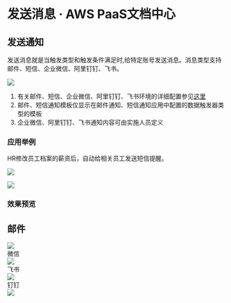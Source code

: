# 发送消息 · AWS PaaS文档中心

## 发送通知

发送消息就是当触发类型和触发条件满足时,给特定账号发送消息。消息类型支持邮件、短信、企业微信、阿里钉钉、飞书。

[![](https://docs.awspaas.com/user-manual/aws-pass-console-user-manual-process-64ga/auto/info1.png)](<info1.png>)

  1. 有关邮件、短信、企业微信、阿里钉钉、飞书环境的详细配置参见[这里](<../manual_task/task.html>)
  2. 邮件、短信通知模板仅显示在邮件通知、短信通知应用中配置的数据触发器类型的模板
  3. 企业微信、阿里钉钉、飞书通知内容可由实施人员定义

### 应用举例

HR修改员工档案的薪资后，自动给相关员工发送短信提醒。

[![](https://docs.awspaas.com/user-manual/aws-pass-console-user-manual-process-64ga/auto/info2.png)](<info2.png>)

[![](https://docs.awspaas.com/user-manual/aws-pass-console-user-manual-process-64ga/auto/info3.png)](<info3.png>)

### 效果预览

邮件  
---  
[![](https://docs.awspaas.com/user-manual/aws-pass-console-user-manual-process-64ga/auto/info-mail.png)](<info-mail.png>)  
微信  
[![](https://docs.awspaas.com/user-manual/aws-pass-console-user-manual-process-64ga/auto/info-wx.png)](<info-wx.png>)  
飞书  
[![](https://docs.awspaas.com/user-manual/aws-pass-console-user-manual-process-64ga/auto/info-fs.png)](<info-fs.png>)  
钉钉  
[![](https://docs.awspaas.com/user-manual/aws-pass-console-user-manual-process-64ga/auto/info-dd.png)](<info-dd.png>)